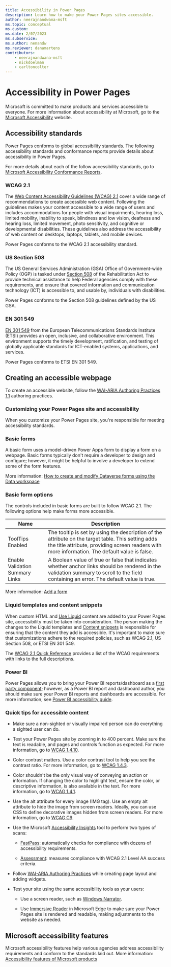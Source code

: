 ```yaml
---
title: Accessibility in Power Pages
description: Learn how to make your Power Pages sites accessible.
author: neerajnandwana-msft
ms.topic: conceptual
ms.custom: 
ms.date: 2/07/2023
ms.subservice: 
ms.author: nenandw
ms.reviewer: danamartens
contributors:
    - neerajnandwana-msft
    - nickdoelman
    - carltoncolter
---
```

 
# Accessibility in Power Pages

Microsoft is committed to make products and services accessible to everyone. For more information about accessibility at Microsoft, go to the [Microsoft Accessibility](https://www.microsoft.com/accessibility) website.

## Accessibility standards

Power Pages conforms to global accessibility standards. The following accessibility standards and conformance reports provide details about accessibility in Power Pages.

For more details about each of the follow accessibility standards, go to [Microsoft Accessibility Conformance Reports](https://cloudblogs.microsoft.com/industry-blog/government/2018/09/11/accessibility-conformance-reports/).

### WCAG 2.1

The [Web Content Accessibility Guidelines (WCAG) 2.1](https://www.w3.org/TR/WCAG21/) cover a wide range of recommendations to create accessible web content. Following the guidelines makes your content accessible to a wide range of users and includes accommodations for people with visual impairments, hearing loss, limited mobility, inability to speak, blindness and low vision, deafness and hearing loss, limited movement, photo sensitivity, and cognitive or developmental disabilities. These guidelines also address the accessibility of web content on desktops, laptops, tablets, and mobile devices. 

Power Pages conforms to the WCAG 2.1 accessibility standard.

### US Section 508

The US General Services Administration (GSA) Office of Government-wide Policy (OGP) is tasked under [Section 508](https://www.section508.gov/) of the Rehabilitation Act to provide technical assistance to help Federal agencies comply with these requirements, and ensure that covered information and communication technology (ICT) is accessible to, and usable by, individuals with disabilities.

Power Pages conforms to the Section 508 guidelines defined by the US GSA. 

### EN 301 549

[EN 301 549](https://www.etsi.org/deliver/etsi_en/301500_301599/301549/02.01.02_60/en_301549v020102p.pdf) from the European Telecommunications Standards Institute (ETSI) provides an open, inclusive, and collaborative environment. This environment supports the timely development, ratification, and testing of globally applicable standards for ICT-enabled systems, applications, and services.

Power Pages conforms to ETSI EN 301 549. 

## Creating an accessible webpage

To create an accessible website, follow the [WAI-ARIA Authoring Practices 1.1](https://www.w3.org/TR/wai-aria-practices/) authoring practices.

### Customizing your Power Pages site and accessibility

When you customize your Power Pages site, you're responsible for meeting accessibility standards.

### Basic forms

A basic form uses a model-driven Power Apps form to display a form on a webpage. Basic forms typically don't require a developer to design and configure; however, it might be helpful to involve a developer to extend some of the form features.

More information: [How to create and modify Dataverse forms using the Data workspace](../configure/data-workspace-forms.md)

### Basic form options

The controls included in basic forms are built to follow WCAG 2.1. The following options help make forms more accessible.

| **Name**                        | **Description**    |
|---------------------------------|----------|
| ToolTips Enabled                | The tooltip is set by using the description of the attribute on the target table. This setting adds the title attribute, providing screen readers with more information. The default value is false. |
| Enable Validation Summary Links | A Boolean value of true or false that indicates whether anchor links should be rendered in the validation summary to scroll to the field containing an error. The default value is true.          |

More information: [Add a form](../getting-started/add-form.md)

### Liquid templates and content snippets

When custom HTML and [Use Liquid](../configure/liquid-overview.md) content are added to your Power Pages site, accessibility must be taken into consideration. The person making the changes to the Liquid templates and [Content snippets](../configure/content-snippets.md) is responsible for ensuring that the content they add is accessible. It's important to make sure that customizations adhere to the required policies, such as WCAG 2.1, US Section 508, or ETSI EN 301 549.

The [WCAG 2.1 Quick Reference](https://www.w3.org/WAI/WCAG21/quickref/) provides a list of the WCAG requirements with links to the full descriptions.

### Power BI

Power Pages allows you to bring your Power BI reports/dashboard as a [first party component](../getting-started/add-power-bi.md); however, as a Power BI report and dashboard author, you should make sure your Power BI reports and dashboards are accessible.  For more information, see [Power BI accessibility guide](/power-bi/create-reports/desktop-accessibility-creating-reports).

### Quick tips for accessible content

- Make sure a non-sighted or visually impaired person can do everything a sighted user can do.

- Test your Power Pages site by zooming in to 400 percent. Make sure the text is readable, and pages and controls function as expected. For more information, go to [WCAG 1.4.10](https://www.w3.org/WAI/WCAG21/Understanding/reflow).

- Color contrast matters. Use a color contrast tool to help you see the contrast ratio. For more information, go to [WCAG 1.4.3](https://www.w3.org/WAI/WCAG21/Understanding/contrast-minimum.html).

- Color shouldn't be the only visual way of conveying an action or information. If changing the color to highlight text, ensure the color, or descriptive information, is also available in the text. For more information, go to [WCAG 1.4.1](https://www.w3.org/WAI/WCAG21/Understanding/use-of-color.html).

- Use the alt attribute for every image (IMG tag). Use an empty alt attribute to hide the image from screen readers. Ideally, you can use CSS to define decorative images hidden from screen readers. For more information, go to [WCAG C9](https://www.w3.org/WAI/WCAG21/Techniques/css/C9.html).

- Use the Microsoft [Accessibility Insights](https://accessibilityinsights.io/) tool to perform two types of scans:

    - [FastPass](https://accessibilityinsights.io/docs/web/getstarted/fastpass/): automatically checks for compliance with dozens of accessibility requirements.

    - [Assessment](https://accessibilityinsights.io/docs/web/getstarted/assessment/): measures compliance with WCAG 2.1 Level AA success criteria.

- Follow [WAI-ARIA Authoring Practices](https://www.w3.org/TR/wai-aria-practices/) while creating page layout and adding widgets.

- Test your site using the same accessibility tools as your users:

    - Use a screen reader, such as [Windows Narrator](https://support.microsoft.com/windows/chapter-1-introducing-narrator-7fe8fd72-541f-4536-7658-bfc37ddaf9c6#WindowsVersion=Windows_11).

    - Use [Immersive Reader](https://education.microsoft.com/resource/9b010288) in Microsoft Edge to make sure your Power Pages site is rendered and readable, making adjustments to the website as needed.

## Microsoft accessibility features

Microsoft accessibility features help various agencies address accessibility requirements and conform to the standards laid out. More information: [Accessibility features of Microsoft products](https://www.microsoft.com/en-us/accessibility)

